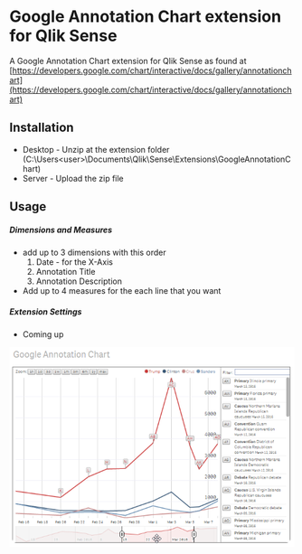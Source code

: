 # Google Annotation Chart extension for Qlik Sense
A Google Annotation Chart extension for Qlik Sense as found at
[https://developers.google.com/chart/interactive/docs/gallery/annotationchart](https://developers.google.com/chart/interactive/docs/gallery/annotationchart)


## Installation
- Desktop - Unzip at the extension folder (C:\Users\<user>\Documents\Qlik\Sense\Extensions\GoogleAnnotationChart) 
- Server - Upload the zip file


## Usage

##### Dimensions and Measures
- add up to 3 dimensions with this order
  1. Date - for the X-Axis
  2. Annotation Title
  3. Annotation Description
- Add up to 4 measures for the each line that you want


##### Extension Settings
- Coming up


<img src="preview.png">